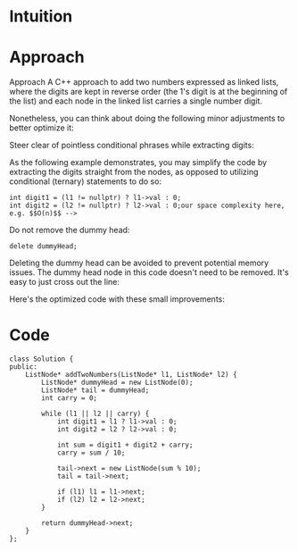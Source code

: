 # Intuition
<!-- Describe your first thoughts on how to solve this problem. -->

# Approach
Approach
A C++ approach to add two numbers expressed as linked lists, where the digits are kept in reverse order (the 1's digit is at the beginning of the list) and each node in the linked list carries a single number digit.

Nonetheless, you can think about doing the following minor adjustments to better optimize it:

Steer clear of pointless conditional phrases while extracting digits:

As the following example demonstrates, you may simplify the code by extracting the digits straight from the nodes, as opposed to utilizing conditional (ternary) statements to do so:

```
int digit1 = (l1 != nullptr) ? l1->val : 0;
int digit2 = (l2 != nullptr) ? l2->val : 0;our space complexity here, e.g. $$O(n)$$ -->
```
Do not remove the dummy head:
```
delete dummyHead;
```
Deleting the dummy head can be avoided to prevent potential memory issues.
The dummy head node in this code doesn't need to be removed. It's easy to just cross out the line:

Here's the optimized code with these small improvements:

# Code
```
class Solution {
public:
    ListNode* addTwoNumbers(ListNode* l1, ListNode* l2) {
        ListNode* dummyHead = new ListNode(0);
        ListNode* tail = dummyHead;
        int carry = 0;

        while (l1 || l2 || carry) {
            int digit1 = l1 ? l1->val : 0;
            int digit2 = l2 ? l2->val : 0;

            int sum = digit1 + digit2 + carry;
            carry = sum / 10;

            tail->next = new ListNode(sum % 10);
            tail = tail->next;

            if (l1) l1 = l1->next;
            if (l2) l2 = l2->next;
        }

        return dummyHead->next;
    }
};
```